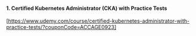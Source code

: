 #### 1.  Certified Kubernetes Administrator (CKA) with Practice Tests
[https://www.udemy.com/course/certified-kubernetes-administrator-with-practice-tests/?couponCode=ACCAGE0923]

